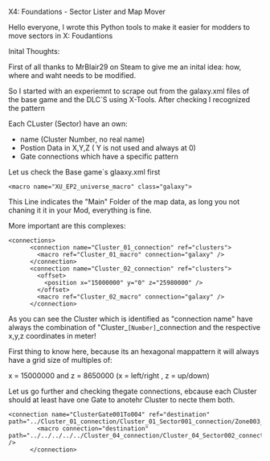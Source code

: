 X4: Foundations - Sector Lister and Map Mover


Hello everyone, I wrote this Python tools to make it easier for modders to move sectors in X: Foudantions

Inital Thoughts:

First of all thanks to MrBlair29 on Steam to give me an inital idea: how, where and waht needs to be modified.

So I started with an experiemnt to scrape out from the galaxy.xml files of the base game and the DLC´S using X-Tools.
After checking I recognized the pattern


Each CLuster (Sector) have an own:
- name (Cluster Number, no real name)
- Postion Data in X,Y,Z ( Y is not used and always at 0)
- Gate connections which have a specific pattern


Let us check the Base game´s glaaxy.xml first

```
<macro name="XU_EP2_universe_macro" class="galaxy">

```

This Line indicates the "Main" Folder of the map data, as long you not chaning it it in your Mod, everything is fine.


More important are this complexes:

```
<connections>
      <connection name="Cluster_01_connection" ref="clusters">
        <macro ref="Cluster_01_macro" connection="galaxy" />
      </connection>
      <connection name="Cluster_02_connection" ref="clusters">
        <offset>
          <position x="15000000" y="0" z="25980000" />
        </offset>
        <macro ref="Cluster_02_macro" connection="galaxy" />
      </connection>

```

As you can see the Cluster which is identified as "connection name" have always the combination of "Cluster_```[Number]```_connection
and the respective x,y,z coordinates in meter!

First thing to know here, because its an hexagonal mappattern it will always have a grid size of multiples of:

x = 15000000 and z = 8650000 
(x = left/right , z = up/down)


Let us go further and checking thegate connections, ebcause each Cluster should at least have one Gate to anotehr Cluster to necte them both.

```
<connection name="ClusterGate001To004" ref="destination" path="../Cluster_01_connection/Cluster_01_Sector001_connection/Zone003_Cluster_01_Sector001_connection/connection_ClusterGate001To004">
        <macro connection="destination" path="../../../../../Cluster_04_connection/Cluster_04_Sector002_connection/Zone001_Cluster_04_Sector002_connection/connection_ClusterGate004To001" />
      </connection>
```
